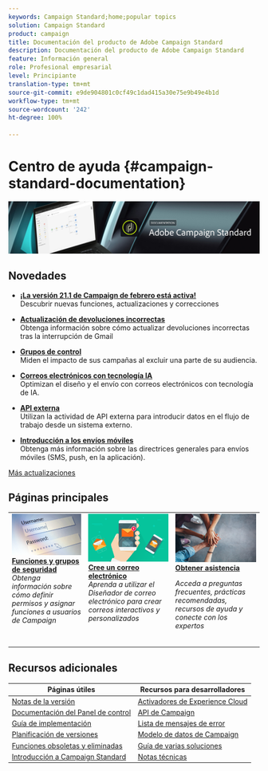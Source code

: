 ```yaml
---
keywords: Campaign Standard;home;popular topics
solution: Campaign Standard
product: campaign
title: Documentación del producto de Adobe Campaign Standard
description: Documentación del producto de Adobe Campaign Standard
feature: Información general
role: Profesional empresarial
level: Principiante
translation-type: tm+mt
source-git-commit: e9de904801c0cf49c1dad415a30e75e9b49e4b1d
workflow-type: tm+mt
source-wordcount: '242'
ht-degree: 100%

---
```



# Centro de ayuda {#campaign-standard-documentation}

![](start/using/assets/do-not-localize/banner_acs_doc.jpg)

## Novedades

* **[¡La versión 21.1 de Campaign de febrero está activa!](rn/using/release-notes.md)**<br/> Descubrir nuevas funciones, actualizaciones y correcciones

* **[Actualización de devoluciones incorrectas](https://helpx.adobe.com/es/campaign/kb/update-bounce-qualification.html)**<br/> Obtenga información sobre cómo actualizar devoluciones incorrectas tras la interrupción de Gmail

* **[Grupos de control](sending/using/control-group.md)**<br/>
Miden el impacto de sus campañas al excluir una parte de su audiencia.

* **[Correos electrónicos con tecnología IA](sending/using/predictive.md)**<br/>
Optimizan el diseño y el envío con correos electrónicos con tecnología de IA.

* **[API externa](automating/using/external-api.md)**<br/>
Utilizan la actividad de API externa para introducir datos en el flujo de trabajo desde un sistema externo.

* **[Introducción a los envíos móviles](https://helpx.adobe.com/es/campaign/kb/acs-mobile.html)**<br/>
Obtenga más información sobre las directrices generales para envíos móviles (SMS, push, en la aplicación).

[Más actualizaciones](rn/using/documentation-updates.md)

## Páginas principales

<table style="table-layout:fixed">
<tr>
  <td valign="top">
    <a href="administration/using/about-access-management.md">
      <img alt="Funciones" src="start/using/assets/roles.png"/>
    </a>
    <div>
    <a href="administration/using/about-access-management.md"><strong>Funciones y grupos de seguridad</strong></a>
    </div>
    <em>Obtenga información sobre cómo definir permisos y asignar funciones a usuarios de Campaign</em>
    <br>
  </td>
  <td valign="top">
    <a href="designing/using/designing-content-in-adobe-campaign.md">
      <img alt="Creador" src="start/using/assets/design.png" />
    </a>
    <div>
    <a href="designing/using/designing-content-in-adobe-campaign.md"><strong>Cree un correo electrónico</strong></a>
    </div>
    <em>Aprenda a utilizar el Diseñador de correo electrónico para crear correos interactivos y personalizados</em>
    <br>
  </td>
  <td valign="top">
       <img alt="Asistencia técnica" src="start/using/assets/do-not-localize/help.jpeg" />
    <div><a href="https://helpx.adobe.com/es/campaign/kb/ac-support.html">
    <strong>Obtener asistencia</strong></a>
    </div>
    <p><em>Acceda a preguntas frecuentes, prácticas recomendadas, recursos de ayuda y conecte con los expertos</em></p>
    <br>
  </td>
</tr>
</table>

## Recursos adicionales

| Páginas útiles | Recursos para desarrolladores |
|---|---|
| [Notas de la versión](rn/using/release-notes.md) | [Activadores de Experience Cloud](integrating/using/about-adobe-experience-cloud-triggers.md) |
| [Documentación del Panel de control](https://docs.adobe.com/content/help/es-ES/control-panel/using/control-panel-home.html) | [API de Campaign](api/using/get-started-apis.md) |
| [Guía de implementación](https://helpx.adobe.com/es/campaign/kb/campaign-standard-implementation-guide.html) | [Lista de mensajes de error](https://docs.adobe.com/content/help/en/campaign-classic/technicalresources/error_messages/error_codes.html) |
| [Planificación de versiones](rn/using/release-planning.md) | [Modelo de datos de Campaign](developing/using/datamodel-introduction.md) |
| [Funciones obsoletas y eliminadas](rn/using/deprecated-features.md) | [Guía de varias soluciones](integrating/using/get-started-campaign-integrations.md) |
| [Introducción a Campaign Standard](start/using/about-campaign-standard.md) | [Notas técnicas](https://helpx.adobe.com/es/campaign/kb/acs-article-list.html) |
